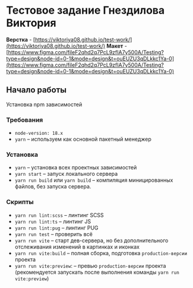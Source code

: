 

# Тестовое задание Гнездилова Виктория

**Верстка** - [https://viktoriya08.github.io/test-work/](https://viktoriya08.github.io/test-work/)
**Макет** - [https://www.figma.com/fileF2qhd2q7PcL9zfIA7y500A/Testing?type=design&node-id=0-1&mode=design&t=ouEUZU3qDLkkc1Ya-0](https://www.figma.com/fileF2qhd2q7PcL9zfIA7y500A/Testing?type=design&node-id=0-1&mode=design&t=ouEUZU3qDLkkc1Ya-0)

## Начало работы

Установка npm зависимостей

### Требования
- `node-version: 18.x`
- `yarn` – используем как основной пакетный менеджер

### Установка
- `yarn` – установка всех проектных зависимостей
- `yarn start` – запуск локального сервера
- `yarn run build` или `yarn build` – компиляция миницированных файлов, без запуска сервера.

### Скрипты
- `yarn run lint:scss` – линтинг SCSS
- `yarn run lint:ts` – линтинг JS
- `yarn run lint:pug` – линтинг PUG
- `yarn run test` – проверить всё
- `yarn run vite` – старт дев-сервера, но без дополнительного отслеживания изменений в картинках и иконках
- `yarn run vite:build` – полная сборка, подготовка `production-версии` проекта
- `yarn run vite:preview`: – превью `production-версии` проекта (рекомендуется запускать после выполнения команды `yarn run vite:preview`)
